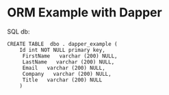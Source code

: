 # ORM Example with Dapper


SQL db:

	
	CREATE TABLE  dbo . dapper_example (
		Id int NOT NULL primary key,
		 FirstName   varchar (200) NULL,
		 LastName   varchar (200) NULL,
		 Email   varchar (200) NULL,
		 Company   varchar (200) NULL,
		 Title   varchar (200) NULL
		)

		
		
